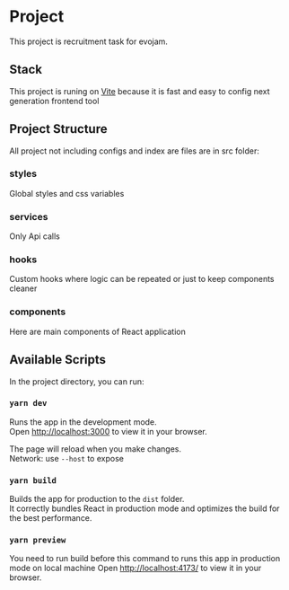 # Project

This project is recruitment task for evojam.

## Stack

This project is runing on [Vite](https://vitejs.dev/) because it is fast and easy to config next generation frontend tool

## Project Structure

All project not including configs and index are files are in src folder:


### styles

Global styles and css variables

### services

Only Api calls

### hooks

Custom hooks where logic can be repeated or just to keep components cleaner

### components

Here are main components of React application

## Available Scripts

In the project directory, you can run:

### `yarn dev`

Runs the app in the development mode.\
Open [http://localhost:3000](http://localhost:3000) to view it in your browser.

The page will reload when you make changes.\
Network: use `--host` to expose

### `yarn build`

Builds the app for production to the `dist` folder.\
It correctly bundles React in production mode and optimizes the build for the best performance.

### `yarn preview`

You need to run build before this command to runs this app in production mode on local machine
Open [http://localhost:4173/](http://localhost:4173/) to view it in your browser.
